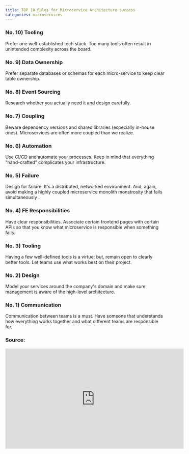 ```yaml
---
title: TOP 10 Rules for Microservice Architecture success
categories: microservices
---
```


### No. 10) Tooling
Prefer one well-established tech stack. Too many tools often result in unintended complexity across the board.

### No. 9) Data Ownership 
Prefer separate databases or schemas for each micro-service to keep clear table ownership.

### No. 8) Event Sourcing
Research whether you actually need it and design carefully.

### No. 7) Coupling
Beware dependency versions and shared libraries (especially in-house ones). Microservices are often more coupled than we realize.

### No. 6) Automation
Use CI/CD and automate your processes. Keep in mind that everything "hand-crafted" complicates your infrastructure.

### No. 5) Failure
Design for failure. It's a distributed, networked environment. And, again, avoid making a highly coupled microservice monolith monstrosity that fails simultaneously
   .
### No. 4) FE Responsibilities
Have clear responsibilities. Associate certain frontend pages with certain APIs so that you know what microservice is responsible when something fails.

### No. 3) Tooling
Having a few well-defined tools is a virtue; but, remain open to clearly better tools. Let teams use what works best on their project.

### No. 2) Design
Model your services around the company's domain and make sure management is aware of the high-level architecture.

### No. 1) Communication
Communication between teams is a must. Have someone that understands how everything works together and what different teams are responsible for.

### Source:

<iframe width="560" height="315" src="https://www.youtube.com/embed/r8mtXJh3hzM" frameborder="0" allow="accelerometer; autoplay; clipboard-write; encrypted-media; gyroscope; picture-in-picture" allowfullscreen></iframe>